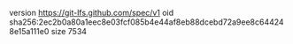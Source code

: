 version https://git-lfs.github.com/spec/v1
oid sha256:2ec2b0a80a1eec8e03fcf085b4e44af8eb88dcebd72a9ee8c644248e15a111e0
size 7534
